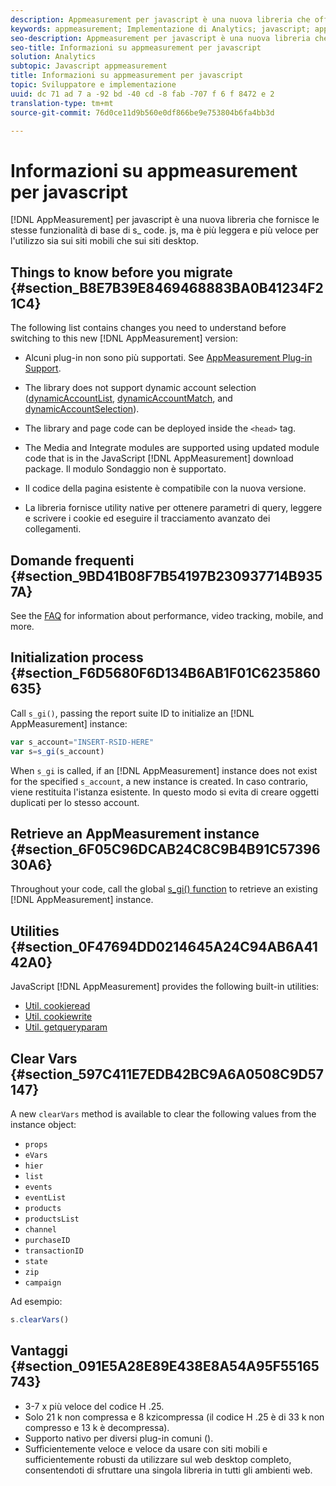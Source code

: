 ```yaml
---
description: Appmeasurement per javascript è una nuova libreria che offre la stessa funzionalità di base di s_ code. js, ma più leggera e più veloce per l'utilizzo sia sui siti mobili che sui siti desktop.
keywords: appmeasurement; Implementazione di Analytics; javascript; appmeasurement per javascript; initialization; retrieve appmeasurement instance; cancella var; clearvar; appmeasurement utilities; appmeasurement instance; vantaggi delle app
seo-description: Appmeasurement per javascript è una nuova libreria che offre la stessa funzionalità di base di s_ code. js, ma più leggera e più veloce per l'utilizzo sia sui siti mobili che sui siti desktop.
seo-title: Informazioni su appmeasurement per javascript
solution: Analytics
subtopic: Javascript appmeasurement
title: Informazioni su appmeasurement per javascript
topic: Sviluppatore e implementazione
uuid: dc 71 ad 7 a -92 bd -40 cd -8 fab -707 f 6 f 8472 e 2
translation-type: tm+mt
source-git-commit: 76d0ce11d9b560e0df866be9e753804b6fa4bb3d

---
```



# Informazioni su appmeasurement per javascript

[!DNL AppMeasurement] per javascript è una nuova libreria che fornisce le stesse funzionalità di base di s_ code. js, ma è più leggera e più veloce per l'utilizzo sia sui siti mobili che sui siti desktop.

## Things to know before you migrate {#section_B8E7B39E8469468883BA0B41234F21C4}

The following list contains changes you need to understand before switching to this new [!DNL AppMeasurement] version:

* Alcuni plug-in non sono più supportati. See [AppMeasurement Plug-in Support](../../../implement/js-implementation/c-appmeasurement-js/plugins-support.md#concept_E31A189BC8A547738666EB5E00D2252A).
* The library does not support dynamic account selection ([dynamicAccountList](/help/implement/js-implementation/c-variables/configuration-variables.md), [dynamicAccountMatch](/help/implement/js-implementation/c-variables/configuration-variables.md), and [dynamicAccountSelection](/help/implement/js-implementation/c-variables/configuration-variables.md)).

* The library and page code can be deployed inside the `<head>` tag.
* The Media and Integrate modules are supported using updated module code that is in the JavaScript [!DNL AppMeasurement] download package. Il modulo Sondaggio non è supportato.
* Il codice della pagina esistente è compatibile con la nuova versione.
* La libreria fornisce utility native per ottenere parametri di query, leggere e scrivere i cookie ed eseguire il tracciamento avanzato dei collegamenti.

## Domande frequenti {#section_9BD41B08F7B54197B230937714B9357A}

See the [FAQ](../../../implement/faq.md#concept_9BBC230E01114318BE9C08724F2040D3) for information about performance, video tracking, mobile, and more.

## Initialization process {#section_F6D5680F6D134B6AB1F01C6235860635}

Call `s_gi()`, passing the report suite ID to initialize an [!DNL AppMeasurement] instance:

```js
var s_account="INSERT-RSID-HERE"
var s=s_gi(s_account)
```

When `s_gi` is called, if an [!DNL AppMeasurement] instance does not exist for the specified `s_account`, a new instance is created. In caso contrario, viene restituita l'istanza esistente. In questo modo si evita di creare oggetti duplicati per lo stesso account.

## Retrieve an AppMeasurement instance {#section_6F05C96DCAB24C8C9B4B91C5739630A6}

Throughout your code, call the global [s_gi() function](../../../implement/js-implementation/function-s-gi.md#concept_50EE6629F61A478BB67781408FBA04BD) to retrieve an existing [!DNL AppMeasurement] instance.

## Utilities {#section_0F47694DD0214645A24C94AB6A4142A0}

JavaScript [!DNL AppMeasurement] provides the following built-in utilities:

* [Util. cookieread](../../../implement/js-implementation/util-cookieread.md#concept_33BD774A90504F2C8094DDC16D47440D)
* [Util. cookiewrite](../../../implement/js-implementation/util-cookiewrite.md#concept_9BE4F7D9CDAE4445B9AF3212BC7E61F2)
* [Util. getqueryparam](../../../implement/js-implementation/util-getqueryparam.md#concept_763AD2621BB44A3990204BE72D3C9FA5)

## Clear Vars {#section_597C411E7EDB42BC9A6A0508C9D57147}

A new `clearVars` method is available to clear the following values from the instance object:

* `props`
* `eVars`
* `hier`
* `list`
* `events`
* `eventList`
* `products`
* `productsList`
* `channel`
* `purchaseID`
* `transactionID`
* `state`
* `zip`
* `campaign`

Ad esempio:

```js
s.clearVars()
```

## Vantaggi {#section_091E5A28E89E438E8A54A95F55165743}

* 3-7 x più veloce del codice H .25.
* Solo 21 k non compressa e 8 kzicompressa (il codice H .25 è di 33 k non compresso e 13 k è decompressa).
* Supporto nativo per diversi plug-in comuni ().
* Sufficientemente veloce e veloce da usare con siti mobili e sufficientemente robusti da utilizzare sul web desktop completo, consentendoti di sfruttare una singola libreria in tutti gli ambienti web.

